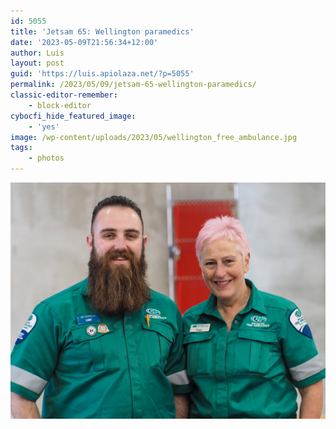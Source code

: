 ```yaml
---
id: 5055
title: 'Jetsam 65: Wellington paramedics'
date: '2023-05-09T21:56:34+12:00'
author: Luis
layout: post
guid: 'https://luis.apiolaza.net/?p=5055'
permalink: /2023/05/09/jetsam-65-wellington-paramedics/
classic-editor-remember:
    - block-editor
cybocfi_hide_featured_image:
    - 'yes'
image: /wp-content/uploads/2023/05/wellington_free_ambulance.jpg
tags:
    - photos
---
```


![Portrait of Kenny and Peggy, sporting green paramedic uniforms, assisting in Taekwon-Do Nationals, Wellington.](/assets/images/wellington_free_ambulance.jpg)